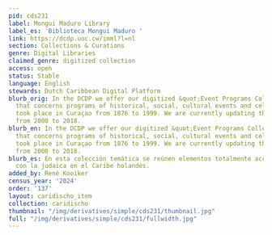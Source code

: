```yaml
---
pid: cds231
label: Mongui Maduro Library
label_es: 'Biblioteca Mongui Maduro '
link: https://dcdp.uoc.cw/imml?l=nl
section: Collections & Curations
genre: Digital Libraries
claimed_genre: digitized collection
access: open
status: Stable
language: English
stewards: Dutch Caribbean Digital Platform
blurb_orig: In the DCDP we offer our digitized &quot;Event Programs Collection&quot;
  that concerns programs of historical, social, cultural events and celebrations that
  took place in Curaçao from 1876 to 1999. We are currently updating the programs
  from 2000 to 2018.
blurb_en: In the DCDP we offer our digitized &quot;Event Programs Collection&quot;
  that concerns programs of historical, social, cultural events and celebrations that
  took place in Curaçao from 1876 to 1999. We are currently updating the programs
  from 2000 to 2018.
blurb_es: En esta colección temática se reúnen elementos totalmente accesibles relacionados
  con la judaica en el Caribe holandés.
added_by: René Kooiker
census_year: '2024'
order: '137'
layout: caridischo_item
collection: caridischo
thumbnail: "/img/derivatives/simple/cds231/thumbnail.jpg"
full: "/img/derivatives/simple/cds231/fullwidth.jpg"
---
```

